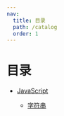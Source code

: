 ```yaml
---
nav:
  title: 目录
  path: /catalog
  order: 1
---
```


# 目录

- [JavaScript](/javascript)

  - [字符串](/javascript/string/)
